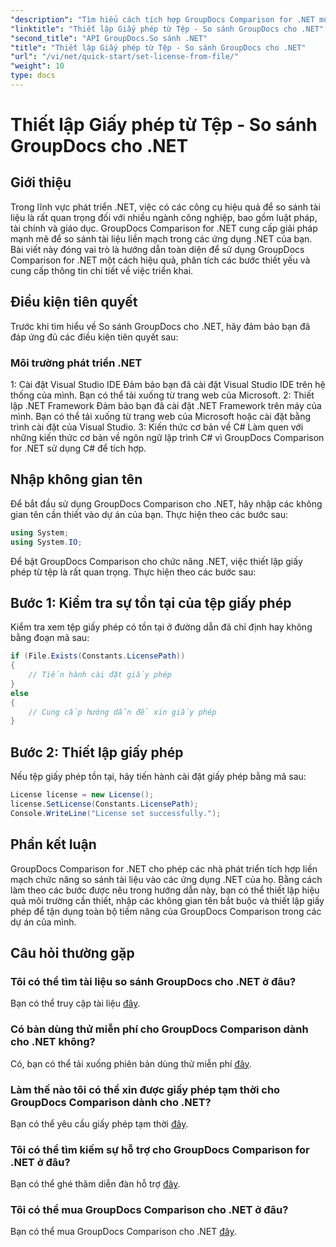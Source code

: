 ```yaml
---
"description": "Tìm hiểu cách tích hợp GroupDocs Comparison for .NET một cách liền mạch vào các ứng dụng của bạn. Thiết lập, nhập không gian tên và so sánh tài liệu một cách dễ dàng."
"linktitle": "Thiết lập Giấy phép từ Tệp - So sánh GroupDocs cho .NET"
"second_title": "API GroupDocs.So sánh .NET"
"title": "Thiết lập Giấy phép từ Tệp - So sánh GroupDocs cho .NET"
"url": "/vi/net/quick-start/set-license-from-file/"
"weight": 10
type: docs
---
```

# Thiết lập Giấy phép từ Tệp - So sánh GroupDocs cho .NET

## Giới thiệu
Trong lĩnh vực phát triển .NET, việc có các công cụ hiệu quả để so sánh tài liệu là rất quan trọng đối với nhiều ngành công nghiệp, bao gồm luật pháp, tài chính và giáo dục. GroupDocs Comparison for .NET cung cấp giải pháp mạnh mẽ để so sánh tài liệu liền mạch trong các ứng dụng .NET của bạn. Bài viết này đóng vai trò là hướng dẫn toàn diện để sử dụng GroupDocs Comparison for .NET một cách hiệu quả, phân tích các bước thiết yếu và cung cấp thông tin chi tiết về việc triển khai.
## Điều kiện tiên quyết
Trước khi tìm hiểu về So sánh GroupDocs cho .NET, hãy đảm bảo bạn đã đáp ứng đủ các điều kiện tiên quyết sau:
### Môi trường phát triển .NET
1: Cài đặt Visual Studio IDE
Đảm bảo bạn đã cài đặt Visual Studio IDE trên hệ thống của mình. Bạn có thể tải xuống từ trang web của Microsoft.
2: Thiết lập .NET Framework
Đảm bảo bạn đã cài đặt .NET Framework trên máy của mình. Bạn có thể tải xuống từ trang web của Microsoft hoặc cài đặt bằng trình cài đặt của Visual Studio.
3: Kiến thức cơ bản về C#
Làm quen với những kiến thức cơ bản về ngôn ngữ lập trình C# vì GroupDocs Comparison for .NET sử dụng C# để tích hợp.

## Nhập không gian tên
Để bắt đầu sử dụng GroupDocs Comparison cho .NET, hãy nhập các không gian tên cần thiết vào dự án của bạn. Thực hiện theo các bước sau:
```csharp
using System;
using System.IO;
```

Để bật GroupDocs Comparison cho chức năng .NET, việc thiết lập giấy phép từ tệp là rất quan trọng. Thực hiện theo các bước sau:
## Bước 1: Kiểm tra sự tồn tại của tệp giấy phép
Kiểm tra xem tệp giấy phép có tồn tại ở đường dẫn đã chỉ định hay không bằng đoạn mã sau:
```csharp
if (File.Exists(Constants.LicensePath))
{
    // Tiến hành cài đặt giấy phép
}
else
{
    // Cung cấp hướng dẫn để xin giấy phép
}
```
## Bước 2: Thiết lập giấy phép
Nếu tệp giấy phép tồn tại, hãy tiến hành cài đặt giấy phép bằng mã sau:
```csharp
License license = new License();
license.SetLicense(Constants.LicensePath);
Console.WriteLine("License set successfully.");
```

## Phần kết luận
GroupDocs Comparison for .NET cho phép các nhà phát triển tích hợp liền mạch chức năng so sánh tài liệu vào các ứng dụng .NET của họ. Bằng cách làm theo các bước được nêu trong hướng dẫn này, bạn có thể thiết lập hiệu quả môi trường cần thiết, nhập các không gian tên bắt buộc và thiết lập giấy phép để tận dụng toàn bộ tiềm năng của GroupDocs Comparison trong các dự án của mình.
## Câu hỏi thường gặp
### Tôi có thể tìm tài liệu so sánh GroupDocs cho .NET ở đâu?
Bạn có thể truy cập tài liệu [đây](https://tutorials.groupdocs.com/comparison/net/).
### Có bản dùng thử miễn phí cho GroupDocs Comparison dành cho .NET không?
Có, bạn có thể tải xuống phiên bản dùng thử miễn phí [đây](https://releases.groupdocs.com/).
### Làm thế nào tôi có thể xin được giấy phép tạm thời cho GroupDocs Comparison dành cho .NET?
Bạn có thể yêu cầu giấy phép tạm thời [đây](https://purchase.groupdocs.com/temporary-license/).
### Tôi có thể tìm kiếm sự hỗ trợ cho GroupDocs Comparison for .NET ở đâu?
Bạn có thể ghé thăm diễn đàn hỗ trợ [đây](https://forum.groupdocs.com/c/comparison/12).
### Tôi có thể mua GroupDocs Comparison cho .NET ở đâu?
Bạn có thể mua GroupDocs Comparison cho .NET [đây](https://purchase.groupdocs.com/buy).